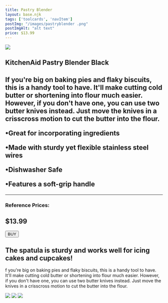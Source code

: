 ```yaml
---
title: Pastry Blender
layout: base.njk
tags: ['toolcards', 'navItem']
postImg: "/images/pastryblender .png"
postImgAlt: "alt text"
price: $13.99 
---
```

<section class="tool_container">
       <img src ="/images/blender.jpg">
      <div class="text">
        <h1>KitchenAid Pastry Blender Black<h1>
        <p>If you're big on baking pies and flaky biscuits, this is a handy tool to have. It'll make cutting cold butter or shortening into flour much easier. However, if you don't have one, you can use two butter knives instead. Just move the knives in a crisscross motion to cut the butter into the flour.</p>
        <p>•Great for incorporating ingredients</p>
        <p>•Made with sturdy yet flexible stainless steel wires</p>
        <p>•Dishwasher Safe</p>
        <p>•Features a soft-grip handle</p>
        <hr />
        <!--  need add colors in the checked css-->
        <span class="fa fa-star checked"></span>
        <span class="fa fa-star checked"></span>
        <span class="fa fa-star checked"></span>
        <span class="fa fa-star"></span>
        <span class="fa fa-star"></span>
       <h3>Reference Prices: <h2>$13.99</h2> </h3> 
        <form method="get" action="https://www.bedbathandbeyond.com/store/product/kitchenaid-pastry-blender-in-black/5448780?skuId=69485455&store=1096&enginename=google&mcid=PS_googlepla_nonbrand_bakeware_local&product_id=69485455&adtype=pla&product_channel=local&adpos=&creative=356064948679&device=c&matchtype=&network=g&utm_campaignid=71700000053776592&utm_adgroupid=58700005140839467&targetid=92700045165080314&gclid=CjwKCAjw2f-VBhAsEiwAO4lNeEJkWk0IFhH143NpaPfgX5u8QJ4J1KYHw4WyYnKaMEFd-60J7qWHtxoC3wwQAvD_BwE&gclsrc=aw.ds"><button type ="submit">BUY</button></form>
      </div>
        </section>
    <!-- content-->
    <div class="toolbody">
        <div class="bodycontext">
         <h2>The spatula is sturdy and works well for icing cakes and cupcakes! </h2>
        <p>f you're big on baking pies and flaky biscuits, this is a handy tool to have. It'll make cutting cold butter or shortening into flour much easier. However, if you don't have one, you can use two butter knives instead. Just move the knives in a crisscross motion to cut the butter into the flour.</p>
        </div>
        <div class="bodyimg">
         <img src ="/images/tooldetail/PastryBlender1.jpg">
          <img src ="/images/tooldetail/PastryBlender2.jpg"> 
          <img src ="/images/tooldetail/PastryBlender3.jpg"> 
        </div>
      </div>




